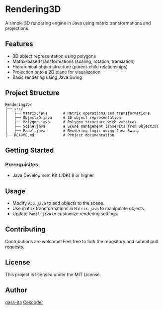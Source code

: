 # Rendering3D

A simple 3D rendering engine in Java using matrix transformations and projections.

## Features
- 3D object representation using polygons
- Matrix-based transformations (scaling, rotation, translation)
- Hierarchical object structure (parent-child relationships)
- Projection onto a 2D plane for visualization
- Basic rendering using Java Swing

## Project Structure
```
Rendering3D/
│── src/
│   ├── Matrix.java       # Matrix operations and transformations
│   ├── Object3D.java     # 3D object representation
│   ├── Polygon.java      # Polygon structure with vertices
│   ├── Scene.java        # Scene management (inherits from Object3D)
│   ├── Panel.java        # Rendering logic using Java Swing
│── README.md             # Project documentation
```

## Getting Started

### Prerequisites
- Java Development Kit (JDK) 8 or higher

## Usage
- Modify `App.java` to add objects to the scene.
- Use matrix transformations in `Matrix.java` to manipulate objects.
- Update `Panel.java` to customize rendering settings.

## Contributing
Contributions are welcome! Feel free to fork the repository and submit pull requests.

## License
This project is licensed under the MIT License.

## Author
[gass-ita](https://github.com/gass-ita)
[Cescoder](https://github.com/cescoder)

